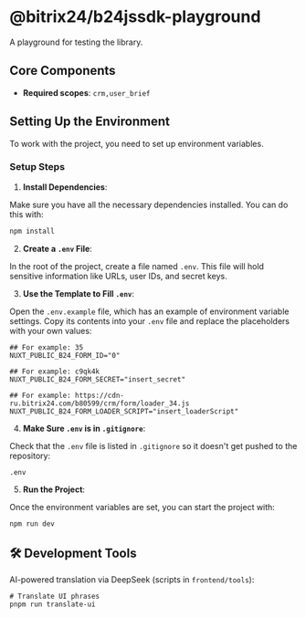 # @bitrix24/b24jssdk-playground

A playground for testing the library.

## Core Components

- **Required scopes**: `crm,user_brief`

## Setting Up the Environment

To work with the project, you need to set up environment variables.

### Setup Steps
1. **Install Dependencies**:

Make sure you have all the necessary dependencies installed. You can do this with:

```bash
npm install
```

2. **Create a `.env` File**:

In the root of the project, create a file named `.env`. This file will hold sensitive information like URLs, user IDs, and secret keys.

3. **Use the Template to Fill `.env`**:

Open the `.env.example` file, which has an example of environment variable settings. Copy its contents into your `.env` file and replace the placeholders with your own values:

```plaintext
## For example: 35
NUXT_PUBLIC_B24_FORM_ID="0"

## For example: c9qk4k
NUXT_PUBLIC_B24_FORM_SECRET="insert_secret"

## For example: https://cdn-ru.bitrix24.com/b80599/crm/form/loader_34.js
NUXT_PUBLIC_B24_FORM_LOADER_SCRIPT="insert_loaderScript"
```

4. **Make Sure `.env` is in `.gitignore`**:

Check that the `.env` file is listed in `.gitignore` so it doesn't get pushed to the repository:

```plaintext
.env
```

5. **Run the Project**:

Once the environment variables are set, you can start the project with:

```bash
npm run dev
```

## 🛠 Development Tools
AI-powered translation via DeepSeek (scripts in `frontend/tools`):
```shell
# Translate UI phrases
pnpm run translate-ui
```
